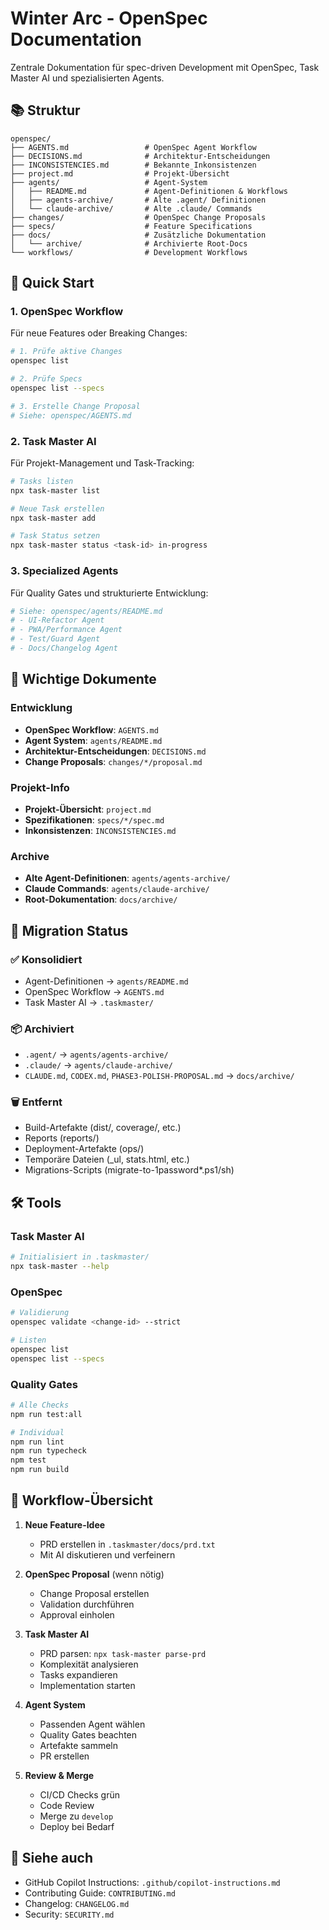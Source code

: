# Winter Arc - OpenSpec Documentation

Zentrale Dokumentation für spec-driven Development mit OpenSpec, Task Master AI und spezialisierten Agents.

## 📚 Struktur

```
openspec/
├── AGENTS.md                 # OpenSpec Agent Workflow
├── DECISIONS.md              # Architektur-Entscheidungen
├── INCONSISTENCIES.md        # Bekannte Inkonsistenzen
├── project.md                # Projekt-Übersicht
├── agents/                   # Agent-System
│   ├── README.md             # Agent-Definitionen & Workflows
│   ├── agents-archive/       # Alte .agent/ Definitionen
│   └── claude-archive/       # Alte .claude/ Commands
├── changes/                  # OpenSpec Change Proposals
├── specs/                    # Feature Specifications
├── docs/                     # Zusätzliche Dokumentation
│   └── archive/              # Archivierte Root-Docs
└── workflows/                # Development Workflows
```

## 🚀 Quick Start

### 1. OpenSpec Workflow
Für neue Features oder Breaking Changes:
```bash
# 1. Prüfe aktive Changes
openspec list

# 2. Prüfe Specs
openspec list --specs

# 3. Erstelle Change Proposal
# Siehe: openspec/AGENTS.md
```

### 2. Task Master AI
Für Projekt-Management und Task-Tracking:
```bash
# Tasks listen
npx task-master list

# Neue Task erstellen
npx task-master add

# Task Status setzen
npx task-master status <task-id> in-progress
```

### 3. Specialized Agents
Für Quality Gates und strukturierte Entwicklung:
```bash
# Siehe: openspec/agents/README.md
# - UI-Refactor Agent
# - PWA/Performance Agent
# - Test/Guard Agent
# - Docs/Changelog Agent
```

## 📖 Wichtige Dokumente

### Entwicklung
- **OpenSpec Workflow**: `AGENTS.md`
- **Agent System**: `agents/README.md`
- **Architektur-Entscheidungen**: `DECISIONS.md`
- **Change Proposals**: `changes/*/proposal.md`

### Projekt-Info
- **Projekt-Übersicht**: `project.md`
- **Spezifikationen**: `specs/*/spec.md`
- **Inkonsistenzen**: `INCONSISTENCIES.md`

### Archive
- **Alte Agent-Definitionen**: `agents/agents-archive/`
- **Claude Commands**: `agents/claude-archive/`
- **Root-Dokumentation**: `docs/archive/`

## 🔄 Migration Status

### ✅ Konsolidiert
- Agent-Definitionen → `agents/README.md`
- OpenSpec Workflow → `AGENTS.md`
- Task Master AI → `.taskmaster/`

### 📦 Archiviert
- `.agent/` → `agents/agents-archive/`
- `.claude/` → `agents/claude-archive/`
- `CLAUDE.md`, `CODEX.md`, `PHASE3-POLISH-PROPOSAL.md` → `docs/archive/`

### 🗑️ Entfernt
- Build-Artefakte (dist/, coverage/, etc.)
- Reports (reports/)
- Deployment-Artefakte (ops/)
- Temporäre Dateien (_ul, stats.html, etc.)
- Migrations-Scripts (migrate-to-1password*.ps1/sh)

## 🛠️ Tools

### Task Master AI
```bash
# Initialisiert in .taskmaster/
npx task-master --help
```

### OpenSpec
```bash
# Validierung
openspec validate <change-id> --strict

# Listen
openspec list
openspec list --specs
```

### Quality Gates
```bash
# Alle Checks
npm run test:all

# Individual
npm run lint
npm run typecheck
npm test
npm run build
```

## 📝 Workflow-Übersicht

1. **Neue Feature-Idee**
   - PRD erstellen in `.taskmaster/docs/prd.txt`
   - Mit AI diskutieren und verfeinern

2. **OpenSpec Proposal** (wenn nötig)
   - Change Proposal erstellen
   - Validation durchführen
   - Approval einholen

3. **Task Master AI**
   - PRD parsen: `npx task-master parse-prd`
   - Komplexität analysieren
   - Tasks expandieren
   - Implementation starten

4. **Agent System**
   - Passenden Agent wählen
   - Quality Gates beachten
   - Artefakte sammeln
   - PR erstellen

5. **Review & Merge**
   - CI/CD Checks grün
   - Code Review
   - Merge zu `develop`
   - Deploy bei Bedarf

## 🔗 Siehe auch

- GitHub Copilot Instructions: `.github/copilot-instructions.md`
- Contributing Guide: `CONTRIBUTING.md`
- Changelog: `CHANGELOG.md`
- Security: `SECURITY.md`
